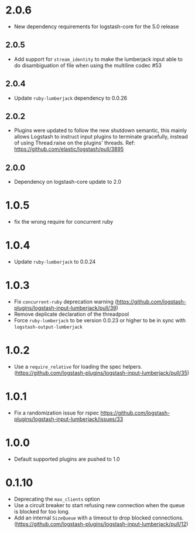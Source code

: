 # 2.0.6
  - New dependency requirements for logstash-core for the 5.0 release
## 2.0.5
 - Add support for `stream_identity` to make the lumberjack input able to do disambiguation of file when using the multiline codec #53

## 2.0.4
 - Update `ruby-lumberjack` dependency to 0.0.26
  
## 2.0.2
 - Plugins were updated to follow the new shutdown semantic, this mainly allows Logstash to instruct input plugins to terminate gracefully, 
   instead of using Thread.raise on the plugins' threads. Ref: https://github.com/elastic/logstash/pull/3895

## 2.0.0
 - Dependency on logstash-core update to 2.0

# 1.0.5
  - fix the wrong require for concurrent ruby
# 1.0.4
  - Update `ruby-lumberjack` to 0.0.24
# 1.0.3
  - Fix `concurrent-ruby` deprecation warning (https://github.com/logstash-plugins/logstash-input-lumberjack/pull/39)
  - Remove deplicate declaration of the threadpool
  - Force `ruby-lumberjack` to be version 0.0.23 or higher to be in sync with `logstash-output-lumberjack`
# 1.0.2
  - Use a `require_relative` for loading the spec helpers. (https://github.com/logstash-plugins/logstash-input-lumberjack/pull/35)
# 1.0.1
  - Fix a randomization issue for rspec https://github.com/logstash-plugins/logstash-input-lumberjack/issues/33
# 1.0.0
  - Default supported plugins are pushed to 1.0
# 0.1.10
  - Deprecating the `max_clients` option
  - Use a circuit breaker to start refusing new connection when the queue is blocked for too long.
  - Add an internal `SizeQueue` with a timeout to drop blocked connections. (https://github.com/logstash-plugins/logstash-input-lumberjack/pull/12)
